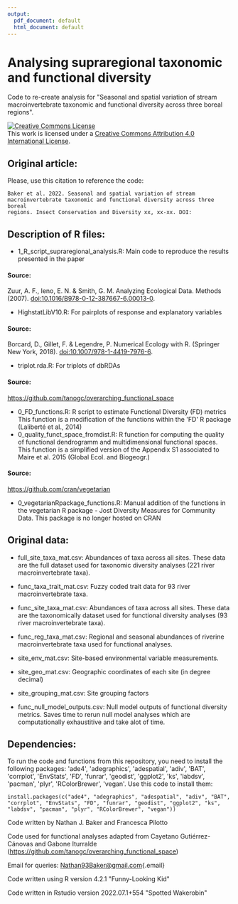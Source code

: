 ```yaml
---
output:
  pdf_document: default
  html_document: default
---
```


# Analysing supraregional taxonomic and functional diversity

Code to re-create analysis for "Seasonal and spatial variation of stream macroinvertebrate taxonomic and functional diversity across three boreal regions".

<a rel="license" href="http://creativecommons.org/licenses/by/4.0/"><img src="https://i.creativecommons.org/l/by/4.0/88x31.png" alt="Creative Commons License" style="border-width:0"/></a><br />This work is licensed under a <a rel="license" href="http://creativecommons.org/licenses/by/4.0/">Creative Commons Attribution 4.0 International License</a>.

## Original article:

Please, use this citation to reference the code:

    Baker et al. 2022. Seasonal and spatial variation of stream 
    macroinvertebrate taxonomic and functional diversity across three boreal 
    regions. Insect Conservation and Diversity xx, xx-xx. DOI:

## Description of R files:

-   1_R_script_supraregional_analysis.R: Main code to reproduce the results presented in the paper

#### Source:

Zuur, A. F., Ieno, E. N. & Smith, G. M. Analyzing Ecological Data. Methods (2007). <doi:10.1016/B978-0-12-387667-6.00013-0>.

-   HighstatLibV10.R: For pairplots of response and explanatory variables

#### Source:

Borcard, D., Gillet, F. & Legendre, P. Numerical Ecology with R. (Springer New York, 2018). <doi:10.1007/978-1-4419-7976-6>.

-   triplot.rda.R: For triplots of dbRDAs

#### Source:

<https://github.com/tanogc/overarching_functional_space>

-   0_FD_functions.R: R script to estimate Functional Diversity (FD) metrics This function is a modification of the functions within the 'FD' R package (Laliberté et al., 2014)
-   0_quality_funct_space_fromdist.R: R function for computing the quality of functional dendrogramm and multidimensional functional spaces. This function is a simplified version of the Appendix S1 associated to Maire et al. 2015 (Global Ecol. and Biogeogr.)

#### Source:

<https://github.com/cran/vegetarian>

-   0_vegetarianRpackage_functions.R: Manual addition of the functions in the vegetarian R package - Jost Diversity Measures for Community Data. This package is no longer hosted on CRAN

## Original data:

-   full_site_taxa_mat.csv: Abundances of taxa across all sites. These data are the full dataset used for taxonomic diversity analyses (221 river macroinvertebrate taxa).
-   func_taxa_trait_mat.csv: Fuzzy coded trait data for 93 river macroinvertebrate taxa.
-   func_site_taxa_mat.csv: Abundances of taxa across all sites. These data are the taxonomically dataset used for functional diversity analyses (93 river macroinvertebrate taxa).
-   func_reg_taxa_mat.csv: Regional and seasonal abundances of riverine macroinvertebrate taxa used for functional analyses.
-   site_env_mat.csv: Site-based environmental variable measurements.
-   site_geo_mat.csv: Geographic coordinates of each site (in degree decimal)
-   site_grouping_mat.csv: Site grouping factors

-   func_null_model_outputs.csv: Null model outputs of functional diversity metrics. Saves time to rerun null model analyses which are computationally exhaustitive and take alot of time.


## Dependencies:

To run the code and functions from this repository, you need to install the following packages: 'ade4', 'adegraphics', 'adespatial', 'adiv', 'BAT', 'corrplot', 'EnvStats', 'FD', 'funrar', 'geodist', 'ggplot2', 'ks', 'labdsv', 'pacman', 'plyr', 'RColorBrewer', 'vegan'. Use this code to install them:

```{r install packages}
install.packages(c("ade4", "adegraphics", "adespatial", "adiv", "BAT", 
"corrplot", "EnvStats", "FD", "funrar", "geodist", "ggplot2", "ks", 
"labdsv", "pacman", "plyr", "RColorBrewer", "vegan"))
```

Code written by Nathan J. Baker and Francesca Pilotto

Code used for functional analyses adapted from Cayetano Gutiérrez-Cánovas and Gabone Iturralde (<https://github.com/tanogc/overarching_functional_space>)

Email for queries: [Nathan93Baker\@gmail.com](mailto:Nathan93Baker@gmail.com){.email}

Code written using R version 4.2.1 "Funny-Looking Kid"

Code written in Rstudio version 2022.07.1+554 "Spotted Wakerobin"
